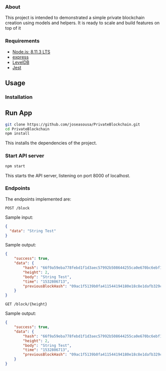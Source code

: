 ### About
This project is intended to demonstrated a simple private blockchain creation using models and helpers. It is ready to scale and build features on top of it

### Requirements
* [Node.js: 8.11.3 LTS](https://nodejs.org)
* [express](https://www.express.com)
* [LevelDB](http://expressjs.com)
* [Jest](https://jestjs.io)


## Usage

### Installation

## Run App

```sh
git clone https://github.com/joseasousa/PrivateBlockchain.git
cd PrivateBlockchain
npm install
```

This installs the dependencies of the project.

### Start API server
```sh
npm start
```
This starts the API server, listening on port 8000 of localhost.

### Endpoints

The endpoints implemented are:
```
POST /block
```
Sample input:
```json
{
  "data": "String Test"
}
```

Sample output:
```json
{
    "success": true,
    "data": {
        "hash": "66f9a59eba778febd1f1d3aec57992b508644255ca0e670bc6ebf1c13dfbd112",
        "height": 2,
        "body": "String Test",
        "time": "1532806713",
        "previousBlockHash": "09ac1f5139b0fa411544194180e18c8e1dafb329cf6701d9340c49dd22510f57"
    }
}
```

```
GET /block/{height}
```


Sample output:
```json
{
    "success": true,
    "data": {
        "hash": "66f9a59eba778febd1f1d3aec57992b508644255ca0e670bc6ebf1c13dfbd112",
        "height": 2,
        "body": "String Test",
        "time": "1532806713",
        "previousBlockHash": "09ac1f5139b0fa411544194180e18c8e1dafb329cf6701d9340c49dd22510f57"
    }
}
```